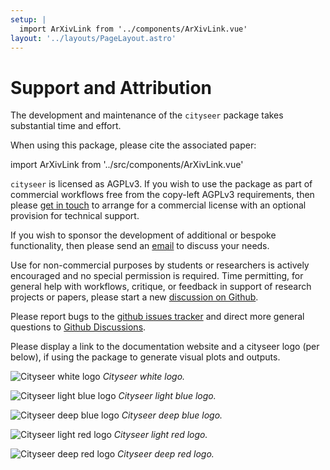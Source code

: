 ```yaml
---
setup: |
  import ArXivLink from '../components/ArXivLink.vue'
layout: '../layouts/PageLayout.astro'
---
```


# Support and Attribution

The development and maintenance of the `cityseer` package takes substantial time and effort.

When using this package, please cite the associated paper:

import ArXivLink from '../src/components/ArXivLink.vue'

<ArXivLink arXivLink='https://arxiv.org/abs/2106.15314'/>

`cityseer` is licensed as AGPLv3. If you wish to use the package as part of commercial workflows free from the copy-left AGPLv3 requirements, then please <a href="mailto:info@benchmarkurbanism.com">get in touch</a> to arrange for a commercial license with an optional provision for technical support.

If you wish to sponsor the development of additional or bespoke functionality, then please send an <a href="mailto:info@benchmarkurbanism.com">email</a> to discuss your needs.

Use for non-commercial purposes by students or researchers is actively encouraged and no special permission is required. Time permitting, for general help with workflows, critique, or feedback in support of research projects or papers, please start a new [discussion on Github](https://github.com/benchmark-urbanism/cityseer-api/discussions).

Please report bugs to the [github issues tracker](https://github.com/benchmark-urbanism/cityseer-api/issues) and direct more general questions to [Github Discussions](https://github.com/benchmark-urbanism/cityseer-api/discussions).

Please display a link to the documentation website and a cityseer logo (per below), if using the package to generate visual plots and outputs.

![Cityseer white logo](../src/assets/logos/cityseer_logo_white.png)
_Cityseer white logo._

![Cityseer light blue logo](../src/assets/logos/cityseer_logo_light_blue.png)
_Cityseer light blue logo._

![Cityseer deep blue logo](../src/assets/logos/cityseer_logo_deep_blue.png)
_Cityseer deep blue logo._

![Cityseer light red logo](../src/assets/logos/cityseer_logo_light_red.png)
_Cityseer light red logo._

![Cityseer deep red logo](../src/assets/logos/cityseer_logo_deep_red.png)
_Cityseer deep red logo._
